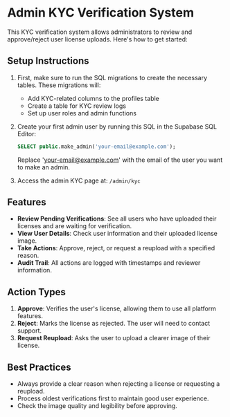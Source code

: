
# Admin KYC Verification System

This KYC verification system allows administrators to review and approve/reject user license uploads. Here's how to get started:

## Setup Instructions

1. First, make sure to run the SQL migrations to create the necessary tables. These migrations will:
   - Add KYC-related columns to the profiles table
   - Create a table for KYC review logs
   - Set up user roles and admin functions

2. Create your first admin user by running this SQL in the Supabase SQL Editor:
   ```sql
   SELECT public.make_admin('your-email@example.com');
   ```
   Replace 'your-email@example.com' with the email of the user you want to make an admin.

3. Access the admin KYC page at: `/admin/kyc`

## Features

- **Review Pending Verifications**: See all users who have uploaded their licenses and are waiting for verification.
- **View User Details**: Check user information and their uploaded license image.
- **Take Actions**: Approve, reject, or request a reupload with a specified reason.
- **Audit Trail**: All actions are logged with timestamps and reviewer information.

## Action Types

1. **Approve**: Verifies the user's license, allowing them to use all platform features.
2. **Reject**: Marks the license as rejected. The user will need to contact support.
3. **Request Reupload**: Asks the user to upload a clearer image of their license.

## Best Practices

- Always provide a clear reason when rejecting a license or requesting a reupload.
- Process oldest verifications first to maintain good user experience.
- Check the image quality and legibility before approving.
